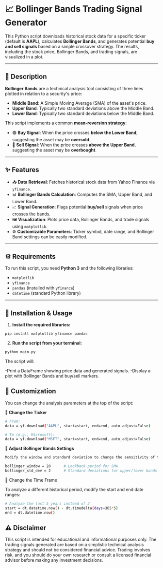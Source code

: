 # 📈 Bollinger Bands Trading Signal Generator

This Python script downloads historical stock data for a specific ticker (default is **AAPL**), calculates **Bollinger Bands**, and generates potential **buy and sell signals** based on a simple crossover strategy. The results, including the stock price, Bollinger Bands, and trading signals, are visualized in a plot.

---

## 📜 Description

**Bollinger Bands** are a technical analysis tool consisting of three lines plotted in relation to a security's price:

- **Middle Band**: A Simple Moving Average (SMA) of the asset's price.
- **Upper Band**: Typically two standard deviations above the Middle Band.
- **Lower Band**: Typically two standard deviations below the Middle Band.

This script implements a common **mean-reversion strategy**:

- 🟢 **Buy Signal**: When the price crosses **below the Lower Band**, suggesting the asset may be **oversold**.
- 🔴 **Sell Signal**: When the price crosses **above the Upper Band**, suggesting the asset may be **overbought**.

---

## ✨ Features

- 📥 **Data Retrieval**: Fetches historical stock data from Yahoo Finance via `yfinance`.
- 📊 **Bollinger Bands Calculation**: Computes the SMA, Upper Band, and Lower Band.
- 📈 **Signal Generation**: Flags potential **buy/sell** signals when price crosses the bands.
- 🖼️ **Visualization**: Plots price data, Bollinger Bands, and trade signals using `matplotlib`.
- ⚙️ **Customizable Parameters**: Ticker symbol, date range, and Bollinger Band settings can be easily modified.

---

## ⚙️ Requirements

To run this script, you need **Python 3** and the following libraries:

- `matplotlib`
- `yfinance`
- `pandas` (installed with `yfinance`)
- `datetime` (standard Python library)

---

## 🚀 Installation & Usage

1. **Install the required libraries:**

```bash
pip install matplotlib yfinance pandas
```
2. **Run the script from your terminal:**
```bash
python main.py
```
The script will:

-Print a DataFrame showing price data and generated signals.
-Display a plot with Bollinger Bands and buy/sell markers.

## 🔧 Customization

You can change the analysis parameters at the top of the script:

**🔄 Change the Ticker**

```bash
# From:
data = yf.download("AAPL", start=start, end=end, auto_adjust=False)

# To (e.g., Microsoft):
data = yf.download("MSFT", start=start, end=end, auto_adjust=False)
```
**📏 Adjust Bollinger Bands Settings**
```bash
Modify the window and standard deviation to change the sensitivity of the bands:

bollinger_window = 20      # Lookback period for SMA
bollinger_std_dev = 2      # Standard deviations for upper/lower bands
```
📆 Change the Time Frame

To analyze a different historical period, modify the start and end date ranges:
```bash
# Analyze the last 5 years instead of 3
start = dt.datetime.now() - dt.timedelta(days=365*5)
end = dt.datetime.now()
```
## ⚠️ Disclaimer

This script is intended for educational and informational purposes only.
The trading signals generated are based on a simplistic technical analysis strategy and should not be considered financial advice.
Trading involves risk, and you should do your own research or consult a licensed financial advisor before making any investment decisions.

